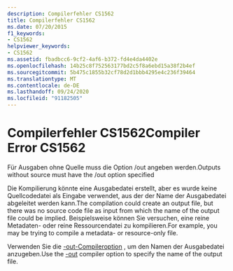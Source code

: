 ```yaml
---
description: Compilerfehler CS1562
title: Compilerfehler CS1562
ms.date: 07/20/2015
f1_keywords:
- CS1562
helpviewer_keywords:
- CS1562
ms.assetid: fbadbcc6-9cf2-4af6-b372-fd4e4da4402e
ms.openlocfilehash: 14b25c8f752563177bd2c5f8a6ebd15a38f2b4ef
ms.sourcegitcommit: 5b475c1855b32cf78d2d1bbb4295e4c236f39464
ms.translationtype: MT
ms.contentlocale: de-DE
ms.lasthandoff: 09/24/2020
ms.locfileid: "91182505"
---
```

# <a name="compiler-error-cs1562"></a><span data-ttu-id="7c38d-103">Compilerfehler CS1562</span><span class="sxs-lookup"><span data-stu-id="7c38d-103">Compiler Error CS1562</span></span>

<span data-ttu-id="7c38d-104">Für Ausgaben ohne Quelle muss die Option /out angeben werden.</span><span class="sxs-lookup"><span data-stu-id="7c38d-104">Outputs without source must have the /out option specified</span></span>  
  
 <span data-ttu-id="7c38d-105">Die Kompilierung könnte eine Ausgabedatei erstellt, aber es wurde keine Quellcodedatei als Eingabe verwendet, aus der der Name der Ausgabedatei abgeleitet werden kann.</span><span class="sxs-lookup"><span data-stu-id="7c38d-105">The compilation could create an output file, but there was no source code file as input from which the name of the output file could be implied.</span></span> <span data-ttu-id="7c38d-106">Beispielsweise können Sie versuchen, eine reine Metadaten- oder reine Ressourcendatei zu kompilieren.</span><span class="sxs-lookup"><span data-stu-id="7c38d-106">For example, you may be trying to compile a metadata- or resource-only file.</span></span>  
  
 <span data-ttu-id="7c38d-107">Verwenden Sie die [-out-Compileroption](../language-reference/compiler-options/out-compiler-option.md) , um den Namen der Ausgabedatei anzugeben.</span><span class="sxs-lookup"><span data-stu-id="7c38d-107">Use the [-out](../language-reference/compiler-options/out-compiler-option.md) compiler option to specify the name of the output file.</span></span>
